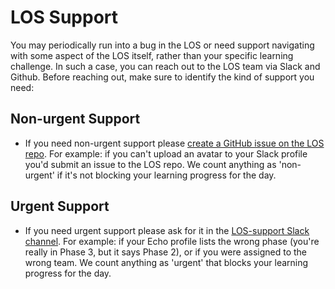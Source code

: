 # LOS Support

You may periodically run into a bug in the LOS or need support navigating with some aspect of the LOS itself, rather than your specific learning challenge. In such a case, you can reach out to the LOS team via Slack and Github. Before reaching out, make sure to identify the kind of support you need: 

## Non-urgent Support

* If you need non-urgent support please [create a GitHub issue on the LOS repo](https://github.com/LearnersGuild/los/issues/new). For example: if you can't upload an avatar to your Slack profile you'd submit an issue to the LOS repo. We count anything as 'non-urgent' if it's not blocking your learning progress for the day. 

## Urgent Support

* If you need urgent support please ask for it in the [LOS-support Slack channel](https://learnersguild.slack.com/messages/C4X8T7UBT/). For example: if your Echo profile lists the wrong phase \(you're really in Phase 3, but it says Phase 2\), or if you were assigned to the wrong team. We count anything as 'urgent' that blocks your learning progress for the day. 



